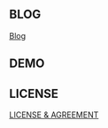 ## BLOG
<a href="https://medium.com/@sourin.mukherjee2580/dashabhuja-yoga-ai-powered-yoga-assistant-c213a1f6644b"> Blog </a>

## DEMO

## LICENSE
<a href="LICENSE"> LICENSE & AGREEMENT </a> 


